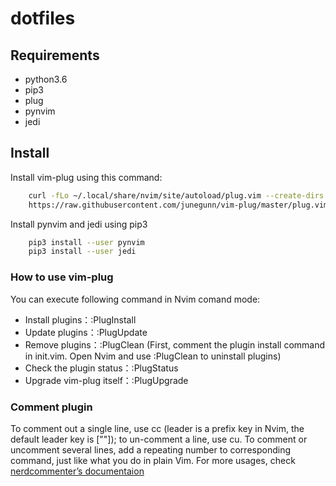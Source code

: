 # dotfiles

## Requirements

* python3.6
* pip3 
* plug
* pynvim
* jedi

## Install

Install vim-plug using this command:
```bash
    curl -fLo ~/.local/share/nvim/site/autoload/plug.vim --create-dirs \
    https://raw.githubusercontent.com/junegunn/vim-plug/master/plug.vim
```
Install pynvim and jedi using pip3
```bash
    pip3 install --user pynvim
    pip3 install --user jedi
```


### How to use vim-plug

You can execute following command in Nvim comand mode:

* Install plugins：:PlugInstall
* Update plugins：:PlugUpdate
* Remove plugins：:PlugClean (First, comment the plugin install command in init.vim. Open Nvim and use :PlugClean to uninstall plugins)
* Check the plugin status：:PlugStatus
* Upgrade vim-plug itself：:PlugUpgrade


### Comment plugin

To comment out a single line, use <leader>cc (leader is a prefix key in Nvim, the default leader key is ["\"]); to un-comment a line, use <leader>cu. 
To comment or uncomment several lines, add a repeating number to corresponding command, just like what you do in plain Vim. For more usages, 
check [nerdcommenter’s documentaion](https://github.com/scrooloose/nerdcommenter)
